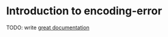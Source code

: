 # Introduction to encoding-error

TODO: write [great documentation](http://jacobian.org/writing/what-to-write/)
